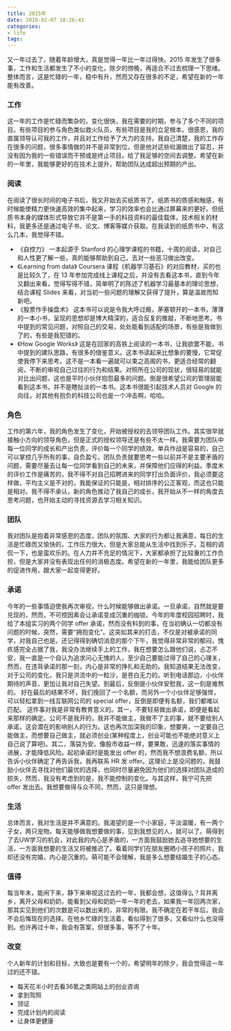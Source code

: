 ```yaml
---
title: 2015年
date: 2016-02-07 18:26:41
categories:
- life
tags:
---
```

又一年过去了，随着年龄增大，真是觉得一年比一年过得快。2015 年发生了很多事，工作和生活都发生了不小的变化，除夕的傍晚，再适合不过去梳理一下思绪。
整体而言，这是忙碌的一年，稳中有升，然而又存在很多的不足，希望在新的一年能有改善。

<!-- more -->

### 工作
这一年的工作是忙碌而繁杂的，变化很快，我在需要的时期，参与了多个不同的项目。有些项目的参与角色类似救火队员，有些项目是我的立足根本。很感恩，我的直属领导认可我的工作，并且对工作给予了大力的支持。我自己清楚，我的工作存在很多的问题，很多事情做的并不是非常到位，但是他对这些纰漏做出了容忍，并没有因为我的一些错误而干预或是终止项目，给了我足够的空间去调整。希望在新的一年里，我能够更好的在技术上提升，帮助团队达成超出预期的产出。

### 阅读
在阅读了很长时间的电子书后，我又开始去买纸质书了。纸质书的质感和触感，有时候能使精力更快速高效的集中起来，学习的效率也会比通过屏幕来的更好。但纸质书本身的媒体形式导致它并不是第一手的科技资料的最佳载体，技术相关的材料，我更多还是通过电子书、论文、博客等媒介获取。在我读到的纸质书中，有这么几本，我觉得不错。
- 《自控力》
一本起源于 Stanford 的心理学课程的书籍，十周的阅读，对自己和人性更了解一些，真的能够帮助到自己，去对一些恶习做出改变。
- 《Learning from data》
Coursera 课程《机器学习基石》的对应教材，买的也是比较久了，在 13 年参加完成线上课程之后，并没有去看这本书，直到今年又翻出来看，觉得写得不错，简单明了的陈述了机器学习最基本的理论思想，结合课程 Slides 来看，对当初一些问题的理解又获得了提升，算是温故而知新吧。
- 《股票作手操盘术》
这本书可以说是令我大呼过瘾，茅塞顿开的一本书，薄薄的一本小书，呈现的思想却是博大精深的，适合反复的推敲，不断地思考。书中提到的常见问题，对照自己的交易，处处能看到适配的场景，有些是我做到了的，有些是我犯错的。
- 《How Google Works》
这是在回家的高铁上阅读的一本书，让我欲罢不能，书中提到的建队思路，有很多的借鉴意义。这本书读起来比想象的要慢，它常促使我停下来思考。这不是一本看一遍就可以束之高阁的书，更适合经常的翻阅，不断的审视自己过往的行为和结果。对照所在公司的现状，很轻易的就能对比出问题，这也是平时小伙伴抱怨最多的问题。倒是很希望公司的管理层能看到这本书，并不是瞎扯淡的一本书。这本书很能引起技术人员对 Google 的向往，对其他有抱负的科技公司也是一个冲击啊，哈哈。

### 角色
工作的第六年，我的角色发生了变化，开始被授权的去领导团队工作。其实很早就接触小方向的领导角色，但是正式的授权领导还是有些不太一样。我需要为团队中每一位同学的成长和产出负责，评价每一个同学的绩效。单兵作战是容易的，自己可以掌控几乎所有的事，自负盈亏。团队负责就要思考一些以前并不是主要矛盾的问题，需要尽量去让每一位同学看到自己的未来，并保障他们应得的利益。季度末的评价工作是痛苦的，我不得不对自己招聘进来的同学打出负面评价，我必须要这样做，平均主义是不对的，我能保证的只能是，相对排序的公正客观，而这也只能是相对。我不得不承认，新的角色推动了我自己的成长，我开始从不一样的角度去思考问题，也开始主动的寻找资源去学习相关知识。

### 团队
我对团队是抱着非常感恩的态度，团队的氛围、大家的行为都让我满意，每日的生活是忙碌而又愉快的，工作压力很大，但是大家总能从生活中找到乐子，互相的调侃一下，也是蛮欢乐的。在人力并不充足的情况下，大家都承担了比较重的工作负担，但是大家并没有表现出任何的消极态度。希望在新的一年里，我能给团队更多的促进作用，跟大家一起变得更好。

### 承诺
今年的一些事情迫使我再次审视，什么时候能够做出承诺。一旦承诺，自然就是要兑现的，然而，不可控因素会让承诺变成沉重的枷锁。今年的年度校园招聘时，我给了本组实习的两个同学 offer 承诺，然而没有料到的事，在当初确认一切都没有问题的时候，突然，需要“拥抱变化”。这突如其来的打击，不仅是对被承诺的同学，对我自己也是。还记得得到确切消息的那个下午，我觉得非常非常的郁闷，愧疚感完全占据了我，我没办法继续手上的工作，我在想要怎么跟他们说，忐忑不安，我一直是一个自认为追求问心无愧的人，至少自己要能过得了自己的心理关，然而，在违背承诺的那一刻，内心是非常的挣扎和无助的。我知道结果无法改变，对于公司的变化，我只是洪流中的一粒沙，是苍白无力的。听到电话那边，小伙伴期待的声音，更加让我对自己失望。到最后，反倒是小伙伴安慰我，这一刻是难熬的。
好在最后的结果不坏，我们挽回了一个名额，而另外一个小伙伴足够强悍，可以轻松拿到一线互联网公司的 special offer，反倒是即便有名额，我们都难以匹配。
这件事对我是非常有教育意义的。其一，不要轻易做出承诺，即便是看起来那样的确定。公司不是我开的，我并不能做主，我做不了主的事，就不要给别人承诺，这会潜在的影响别人的行为。这也再次加深我的印象，想要爽，一定要自己能做主，而想要自己做主，就必须创业(某种程度上，创业可能也不能绝对意义上自己说了算吧)。其二，落袋为安。像股市收益一样，要果敢，迅速的落实事情的进展，才能降低风险。起初承诺时是能发出 offer 的，然而我不想浪费名额，所以告诉小伙伴确定了再告诉我，我再联系 HR 发 offer。这理论上是没问题的，我鼓励小伙伴去寻找对他们最优的选择，也同时尽量避免因为他们的选择对团队造成的损失，然而，我没有考虑到的是，我不能控制的变化。与其这样，我宁可先把 offer 发出去。我想要做得与众不同，然而，这只是理想。

### 生活
总体而言，我对生活是并不满意的。我渴望的是一个小家庭，平淡温暖，有一两个子女，两只宠物。每天能够做我想要做的事，见到我想见的人，就可以了。萌得到了去UW学习的机会，对此我的内心是矛盾的，一方面我鼓励她去追寻她想要的生活，一方面我想要的生活又将被推迟了。看着同学们在朋友圈晒小孩子的照片，我却还没有完婚，内心是沉重的。萌可能不会理解，我是多么想要结婚生子的心态。

### 值得
每当年末，能闲下来，静下来审视这过去的一年，我都会想，这值得么？背井离乡，离开父母和奶奶，能看到父母和奶奶一年一年的老去，如果我一年回两次家，那其实见到他们的次数是可以数出来的，非常的有限。我不确定在若干年后，我会不会后悔现在的选择。在他乡忙碌的生活着，看似得到了很多，又看似什么也没得到。也许再过十年，我会有答案，但很多事，等不了十年。
### 改变
个人新年的计划和目标，大致也是要有一个的，希望明年的除夕，我会觉得这一年过的还不错。
- 每天花半小时去看36氪之类网站上的创业咨询
- 拿到驾照
- 领证
- 完成计划内的阅读
- 让身体更健康
